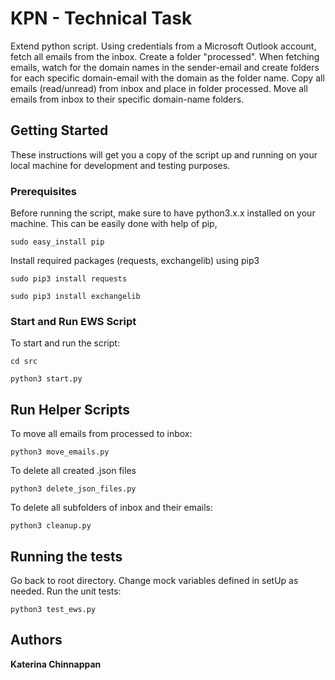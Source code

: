 # KPN - Technical Task

Extend python script. Using credentials from a Microsoft Outlook account, fetch all emails from the inbox. Create a folder "processed". When fetching emails, watch for the domain names in the sender-email and create folders for each specific domain-email with the domain as the folder name. Copy all emails (read/unread) from inbox and place in folder processed. Move all emails from inbox to their specific domain-name folders.

## Getting Started

These instructions will get you a copy of the script up and running on your local machine for development and testing purposes. 

### Prerequisites

Before running the script, make sure to have python3.x.x installed on your machine. This can be easily done with help of pip,

```
sudo easy_install pip
```

Install required packages (requests, exchangelib) using pip3
```
sudo pip3 install requests
```

```
sudo pip3 install exchangelib
```
### Start and Run EWS Script

To start and run the script:
```
cd src
```

```
python3 start.py
```
## Run Helper Scripts

To move all emails from processed to inbox:
```
python3 move_emails.py
```

To delete all created .json files
```
python3 delete_json_files.py
```

To delete all subfolders of inbox and their emails:
```
python3 cleanup.py
```
## Running the tests

Go back to root directory. Change mock variables defined in setUp as needed.
Run the unit tests:
```
python3 test_ews.py
```
## Authors

**Katerina Chinnappan** 

